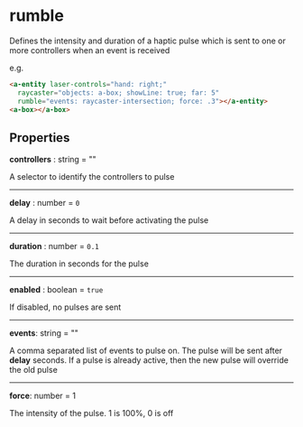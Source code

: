 # rumble

Defines the intensity and duration of a haptic pulse which is sent to one or more controllers when an event is received

e.g.
```html
<a-entity laser-controls="hand: right;" 
  raycaster="objects: a-box; showLine: true; far: 5"
  rumble="events: raycaster-intersection; force: .3"></a-entity>
<a-box></a-box>
```

## Properties
**controllers** : string = ""

A selector to identify the controllers to pulse

---
**delay** : number = `0`

A delay in seconds to wait before activating the pulse

---
**duration** : number = `0.1`

The duration in seconds for the pulse

---
**enabled** : boolean = `true`

If disabled, no pulses are sent

---
**events**: string = ""

A comma separated list of events to pulse on.  The pulse will be sent after **delay** seconds.  If a pulse is already active, then the new pulse will override the old pulse

---
**force**: number = 1

The intensity of the pulse. 1 is 100%, 0 is off